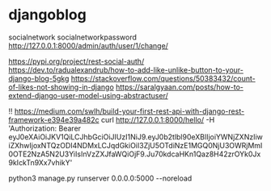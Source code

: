 # djangoblog
socialnetwork
socialnetworkpassword
http://127.0.0.1:8000/admin/auth/user/1/change/

https://pypi.org/project/rest-social-auth/
https://dev.to/radualexandrub/how-to-add-like-unlike-button-to-your-django-blog-5gkg
https://stackoverflow.com/questions/50383432/count-of-likes-not-showing-in-django
https://saralgyaan.com/posts/how-to-extend-django-user-model-using-abstractuser/


!!
https://medium.com/swlh/build-your-first-rest-api-with-django-rest-framework-e394e39a482c
curl http://127.0.0.1:8000/hello/ -H 'Authorization: Bearer eyJ0eXAiOiJKV1QiLCJhbGciOiJIUzI1NiJ9.eyJ0b2tlbl90eXBlIjoiYWNjZXNzIiwiZXhwIjoxNTQzODI4NDMxLCJqdGkiOiI3ZjU5OTdiNzE1MGQ0NjU3OWRjMmI0OTE2NzA5N2U3YiIsInVzZXJfaWQiOjF9.Ju70kdcaHKn1Qaz8H42zrOYk0Jx9kIckTn9Xx7vhikY'

python3 manage.py runserver 0.0.0.0:5000 --noreload
